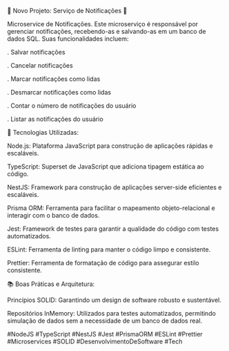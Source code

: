 🚀 Novo Projeto: Serviço de Notificações 🚀



Microservice de Notificações. Este microserviço é responsável por gerenciar notificações, recebendo-as e salvando-as em um banco de dados SQL. Suas funcionalidades incluem:

. Salvar notificações

. Cancelar notificações

. Marcar notificações como lidas

. Desmarcar notificações como lidas

. Contar o número de notificações do usuário

. Listar as notificações do usuário



🔧 Tecnologias Utilizadas:

Node.js: Plataforma JavaScript para construção de aplicações rápidas e escaláveis.

TypeScript: Superset de JavaScript que adiciona tipagem estática ao código.

NestJS: Framework para construção de aplicações server-side eficientes e escaláveis.

Prisma ORM: Ferramenta para facilitar o mapeamento objeto-relacional e interagir com o banco de dados.

Jest: Framework de testes para garantir a qualidade do código com testes automatizados.

ESLint: Ferramenta de linting para manter o código limpo e consistente.

Prettier: Ferramenta de formatação de código para assegurar estilo consistente.



📚 Boas Práticas e Arquitetura:

Princípios SOLID: Garantindo um design de software robusto e sustentável.

Repositórios InMemory: Utilizados para testes automatizados, permitindo simulação de dados sem a necessidade de um banco de dados real.





#NodeJS #TypeScript #NestJS #Jest #PrismaORM #ESLint #Prettier #Microservices #SOLID #DesenvolvimentoDeSoftware #Tech
